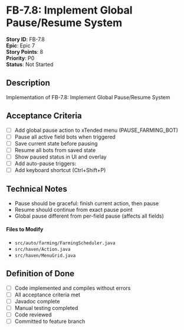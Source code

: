 # FB-7.8: Implement Global Pause/Resume System

**Story ID**: FB-7.8  
**Epic**: Epic 7  
**Story Points**: 8  
**Priority**: P0  
**Status**: Not Started  

## Description
Implementation of FB-7.8: Implement Global Pause/Resume System

## Acceptance Criteria
- [ ] Add global pause action to xTended menu (PAUSE_FARMING_BOT)
- [ ] Pause all active field bots when triggered
- [ ] Save current state before pausing
- [ ] Resume all bots from saved state
- [ ] Show paused status in UI and overlay
- [ ] Add auto-pause triggers:
- [ ] Add keyboard shortcut (Ctrl+Shift+P)

## Technical Notes
- Pause should be graceful: finish current action, then pause
- Resume should continue from exact pause point
- Global pause different from per-field pause (affects all fields)

#### Files to Modify
- `src/auto/farming/FarmingScheduler.java`
- `src/haven/Action.java`
- `src/haven/MenuGrid.java`

## Definition of Done
- [ ] Code implemented and compiles without errors
- [ ] All acceptance criteria met
- [ ] Javadoc complete
- [ ] Manual testing completed
- [ ] Code reviewed
- [ ] Committed to feature branch
